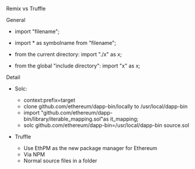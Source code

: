 Remix vs Truffle

General

* import "filename";
* import * as symbolname from "filename";

* from the current directory: import "./x" as x;
* from the global "include directory": import "x" as x;

Detail

* Solc:
  * context:prefix=target
  * clone github.com/ethereum/dapp-bin/locally to /usr/local/dapp-bin
  * import "github.com/ethereum/dapp-bin/library/iterable_mapping.sol"as it_mapping;
  * solc github.com/ethereum/dapp-bin=/usr/local/dapp-bin source.sol

* Truffle
  * Use EthPM as the new package manager for Ethereum
  * Via NPM
  * Normal source files in a folder

